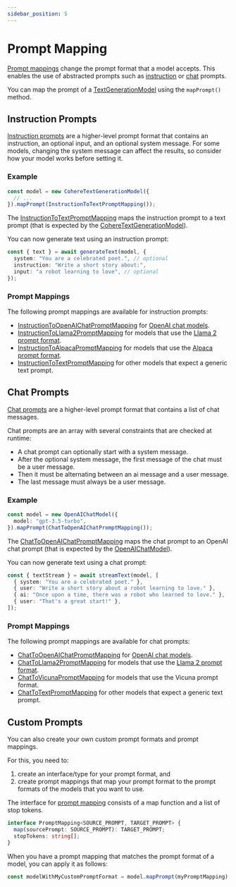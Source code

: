 ```yaml
---
sidebar_position: 5
---
```


# Prompt Mapping

[Prompt mappings](/api/interfaces/PromptMapping) change the prompt format that a model accepts.
This enables the use of abstracted prompts such as [instruction](/api/modules#instructionprompt) or [chat](/api/modules#chatprompt) prompts.

You can map the prompt of a [TextGenerationModel](/api/interfaces/TextGenerationModel) using the `mapPrompt()` method.

## Instruction Prompts

[Instruction prompts](/api/modules#instructionprompt) are a higher-level prompt format that contains an instruction, an optional input, and an optional system message. For some models, changing the system message can affect the results, so consider how your model works before setting it.

### Example

```ts
const model = new CohereTextGenerationModel({
  // ...
}).mapPrompt(InstructionToTextPromptMapping());
```

The [InstructionToTextPromptMapping](/api/modules#instructiontotextpromptmapping) maps the instruction prompt to a text prompt (that is expected by the [CohereTextGenerationModel](/api/classes/CohereTextGenerationModel)).

You can now generate text using an instruction prompt:

```ts
const { text } = await generateText(model, {
  system: "You are a celebrated poet.", // optional
  instruction: "Write a short story about:",
  input: "a robot learning to love", // optional
});
```

### Prompt Mappings

The following prompt mappings are available for instruction prompts:

- [InstructionToOpenAIChatPromptMapping](/api/modules#instructiontoopenaichatpromptmapping)
  for [OpenAI chat models](/api/classes/OpenAIChatModel).
- [InstructionToLlama2PromptMapping](/api/modules#instructiontollama2promptmapping)
  for models that use the [Llama 2 prompt format](https://www.philschmid.de/llama-2#how-to-prompt-llama-2-chat).
- [InstructionToAlpacaPromptMapping](/api/modules#instructiontoalpacapromptmapping)
  for models that use the [Alpaca prompt format](https://github.com/tatsu-lab/stanford_alpaca#data-release).
- [InstructionToTextPromptMapping](/api/modules#instructiontotextpromptmapping)
  for other models that expect a generic text prompt.

## Chat Prompts

[Chat prompts](/api/modules#chatprompt) are a higher-level prompt format that contains a list of chat messages.

Chat prompts are an array with several constraints that are checked at runtime:

- A chat prompt can optionally start with a system message.
- After the optional system message, the first message of the chat must be a user message.
- Then it must be alternating between an ai message and a user message.
- The last message must always be a user message.

### Example

```ts
const model = new OpenAIChatModel({
  model: "gpt-3.5-turbo",
}).mapPrompt(ChatToOpenAIChatPromptMapping());
```

The [ChatToOpenAIChatPromptMapping](/api/modules#chattoopenaichatpromptmapping) maps the chat prompt to an OpenAI chat prompt (that is expected by the [OpenAIChatModel](/api/classes/OpenAIChatModel)).

You can now generate text using a chat prompt:

```ts
const { textStream } = await streamText(model, [
  { system: "You are a celebrated poet." },
  { user: "Write a short story about a robot learning to love." },
  { ai: "Once upon a time, there was a robot who learned to love." },
  { user: "That's a great start!" },
]);
```

### Prompt Mappings

The following prompt mappings are available for chat prompts:

- [ChatToOpenAIChatPromptMapping](/api/modules#chattoopenaichatpromptmapping)
  for [OpenAI chat models](/api/classes/OpenAIChatModel).
- [ChatToLlama2PromptMapping](/api/modules#chattollama2promptmapping)
  for models that use the [Llama 2 prompt format](https://www.philschmid.de/llama-2#how-to-prompt-llama-2-chat).
- [ChatToVicunaPromptMapping](/api/modules#chattovicunapromptmapping)
  for models that use the Vicuna prompt format.
- [ChatToTextPromptMapping](/api/modules#chattotextpromptmapping)
  for other models that expect a generic text prompt.

## Custom Prompts

You can also create your own custom prompt formats and prompt mappings.

For this, you need to:

1. create an interface/type for your prompt format, and
2. create prompt mappings that map your prompt format to the prompt formats of the models that you want to use.

The interface for [prompt mapping](/api/interfaces/PromptMapping) consists of a map function
and a list of stop tokens.

```ts
interface PromptMapping<SOURCE_PROMPT, TARGET_PROMPT> {
  map(sourcePrompt: SOURCE_PROMPT): TARGET_PROMPT;
  stopTokens: string[];
}
```

When you have a prompt mapping that matches the prompt format of a model, you can apply it as follows:

```ts
const modelWithMyCustomPromptFormat = model.mapPrompt(myPromptMapping);
```

